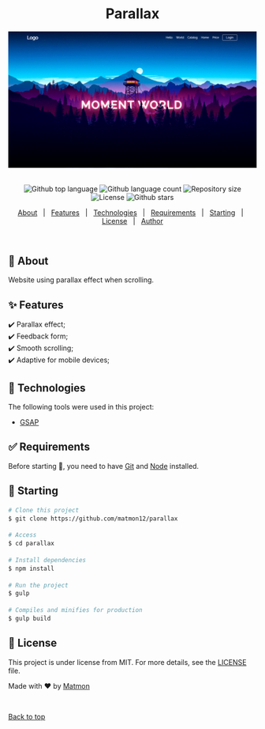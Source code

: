 <h1 align="center">Parallax</h1>
<div align="center" id="top">
<img src="./app/images/screen.png" alt="logo" >
</div>
&#xa0;


<p align="center">
  <img alt="Github top language" src="https://img.shields.io/github/languages/top/matmon12/parallax?color=903db1">

  <img alt="Github language count" src="https://img.shields.io/github/languages/count/matmon12/parallax?color=d36449">

  <img alt="Repository size" src="https://img.shields.io/github/repo-size/matmon12/parallax?color=4cc71e">

  <img alt="License" src="https://img.shields.io/github/license/matmon12/parallax?color=56BEB8">

  <img alt="Github stars" src="https://img.shields.io/github/stars/matmon12/parallax?color=56BEB8" />
</p>


<p align="center">
  <a href="#dart-about">About</a> &#xa0; | &#xa0; 
  <a href="#sparkles-features">Features</a> &#xa0; | &#xa0;
  <a href="#rocket-technologies">Technologies</a> &#xa0; | &#xa0;
  <a href="#white_check_mark-requirements">Requirements</a> &#xa0; | &#xa0;
  <a href="#checkered_flag-starting">Starting</a> &#xa0; | &#xa0;
  <a href="#memo-license">License</a> &#xa0; | &#xa0;
  <a href="https://github.com/matmon12" target="_blank">Author</a>
</p>

<br>

## :dart: About

Website using parallax effect when scrolling.

## :sparkles: Features

:heavy_check_mark: Parallax effect;\
:heavy_check_mark: Feedback form;\
:heavy_check_mark: Smooth scrolling;\
:heavy_check_mark: Adaptive for mobile devices;

## :rocket: Technologies

The following tools were used in this project:

- [GSAP](httpshttps://gsap.com/)

## :white_check_mark: Requirements

Before starting :checkered_flag:, you need to have [Git](https://git-scm.com) and [Node](https://nodejs.org/en/) installed.

## :checkered_flag: Starting

```bash
# Clone this project
$ git clone https://github.com/matmon12/parallax

# Access
$ cd parallax

# Install dependencies
$ npm install

# Run the project
$ gulp

# Compiles and minifies for production
$ gulp build
```

## :memo: License

This project is under license from MIT. For more details, see the [LICENSE](LICENSE) file.

Made with :heart: by <a href="https://github.com/matmon12" target="_blank">Matmon</a>

&#xa0;

<a href="#top">Back to top</a>
